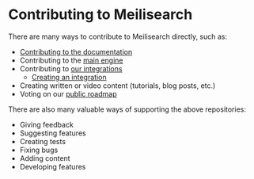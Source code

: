 # Contributing to Meilisearch

There are many ways to contribute to Meilisearch directly, such as:

- [Contributing to the documentation](/learn/contributing/contributing_to_docs.md)
- Contributing to the [main engine](https://github.com/meilisearch/meilisearch/blob/main/CONTRIBUTING.md)
- Contributing to [our integrations](https://github.com/meilisearch/integration-guides)
  - [Creating an integration](https://github.com/meilisearch/integration-guides/blob/main/resources/build-integration.md)
- Creating written or video content (tutorials, blog posts, etc.)
- Voting on our [public roadmap](https://roadmap.meilisearch.com/tabs/5-ideas)

There are also many valuable ways of supporting the above repositories:

- Giving feedback
- Suggesting features
- Creating tests
- Fixing bugs
- Adding content
- Developing features
